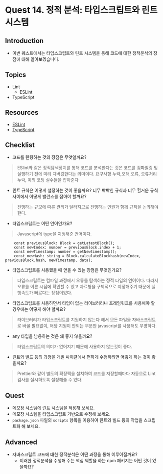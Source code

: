 # Quest 14. 정적 분석: 타입스크립트와 린트 시스템

## Introduction
* 이번 퀘스트에서는 타입스크립트와 린트 시스템을 통해 코드에 대한 정적분석의 장점에 대해 알아보겠습니다.

## Topics
* Lint
  * ESLint
* TypeScript

## Resources
* [ESLint](https://eslint.org/)
* [TypeScript](https://www.typescriptlang.org/)

## Checklist
* 코드를 린팅하는 것의 장점은 무엇일까요?
>ESlint와 같은 정적탐색장치를 통해 코드를 분석한다는 것은 코드를 컴파일링 및 실행하기 전에 미리 디버깅한다는 의미이다.
>요구사항 누락,오해,오류, 오류처리 누락, 이외 코딩 실수들을 잡아준다
  * 린트 규칙은 어떻게 설정하는 것이 좋을까요? 너무 빡빡한 규칙과 너무 헐거운 규칙 사이에서 어떻게 밸런스를 잡아야 할까요?
  >진행하는 규모에 따른 관리가 달라지므로 진행하는 인원과 함께 규칙을 논의해야한다.
* 타입스크립트는 어떤 언어인가요?
>Javascript에 type을 지정해준 언어이다.
```const createNewBlock = (data: string): Block => {
    const previousBlock: Block = getLatestBlock();
    const newIndex: number = previousBlock.index + 1;
    const newTimestamp: number = getNewtimestamp();
    const newHash: string = Block.calculateBlockhash(newIndex, previousBlock.hash, newTimestamp, data); 
```
  * 타입스크립트를 사용했을 때 얻을 수 있는 장점은 무엇인가요?
  >타입스크립트는 컴파일 과정에서 오류를 탐색하는 정적 타입의 언어이다. 따라서 오류를 이른 시점에 확인할 수 있고 자료형을 구체적으로 지정해주기 때문에 실행속도가 빠르다는 장점이있다.
  * 타입스크립트를 사용하면서 타입이 없는 라이브러리나 프레임워크를 사용해야 할 경우에는 어떻게 해야 할까요?
  >라이브러리가 타입스크립트를 지원하지 않는다 해서 모든 파일을 자바스크립트로 바꿀 필요없이, 해당 지원이 안되는 부분만 javascript를 사용해도 무방하다.
  * any 타입을 남용하는 것은 왜 좋지 않을까요?
  >타임스크립트의 의미가 없어지기 때문에 사용하지 않는것이 좋다.
* 린트와 빌드 등의 과정을 개발 싸이클에서 편하게 수행하려면 어떻게 하는 것이 좋을까요?
>Prettier와 같이 별도의 확장팩을 설치하여 코드를 저장할때마다 자동으로 Lint검사를 실시하도록 설정해줄 수 있다.

## Quest
* 메모장 시스템에 린트 시스템을 적용해 보세요.
* 메모장 시스템을 타입스크립트 기반으로 수정해 보세요.
* `package.json` 파일의 `scripts` 항목을 이용하여 린트와 빌드 등의 작업을 스크립트화 해 보세요.

## Advanced
* 자바스크립트 코드에 대한 정적분석은 어떤 과정을 통해 이루어질까요?
  * 이러한 정적분석을 수행해 주는 핵심 역할을 하는 npm 패키지는 어떤 것이 있을까요?
